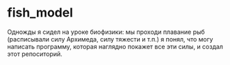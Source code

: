 # fish_model
Одножды я сидел на уроке биофизики:
мы проходи плавание рыб (расписывали силу Архимеда, силу тяжести и т.п.) я понял, что могу написать программу, которая наглядно покажет все эти силы, и создал этот репоситорий.
